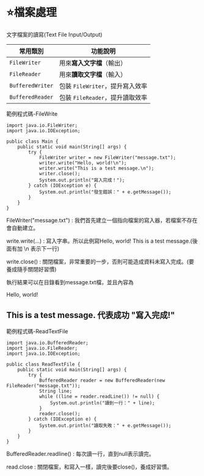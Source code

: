 # ⭐檔案處理

文字檔案的讀寫(Text File Input/Output)

| 常用類別          | 功能說明                          |
|------------------|-----------------------------------|
| `FileWriter`     | 用來**寫入文字檔**（輸出）       |
| `FileReader`     | 用來**讀取文字檔**（輸入）       |
| `BufferedWriter` | 包裝 `FileWriter`，提升寫入效率  |
| `BufferedReader` | 包裝 `FileReader`，提升讀取效率  |

範例程式碼-FileWrite

```
import java.io.FileWriter;
import java.io.IOException;

public class Main {
    public static void main(String[] args) {
        try {
            FileWriter writer = new FileWriter("message.txt");
            writer.write("Hello, world!\n");
            writer.write("This is a test message.\n");
            writer.close();
            System.out.println("寫入完成！");
        } catch (IOException e) {
            System.out.println("發生錯誤：" + e.getMessage());
        }
    }
}
```

FileWriter("message.txt") : 我們首先建立一個指向檔案的寫入器，若檔案不存在會自動建立。

write.write(...) : 寫入字串。所以此例寫Hello, world! This is a test message.(後面有加 \n 表示下一行)

write.close() : 關閉檔案，非常重要的一步，否則可能造成資料未寫入完成。(要養成隨手關閉好習慣)

執行結果可以在目錄看到message.txt檔，並且內容為

Hello, world!

This is a test message.
代表成功 "寫入完成!"
----
範例程式碼-ReadTextFile

```
import java.io.BufferedReader;
import java.io.FileReader;
import java.io.IOException;

public class ReadTextFile {
    public static void main(String[] args) {
        try {
            BufferedReader reader = new BufferedReader(new FileReader("message.txt"));
            String line;
            while ((line = reader.readLine()) != null) {
                System.out.println("讀到一行：" + line);
            }
            reader.close();
        } catch (IOException e) {
            System.out.println("讀取失敗：" + e.getMessage());
        }
    }
}
```
BufferedReader.readline() : 每次讀一行，直到null表示讀完。

read.close : 關閉檔案，和寫入一樣，讀完後要close()，養成好習慣。


